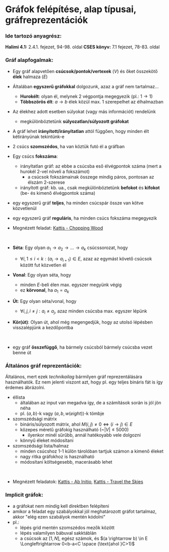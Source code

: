 # Gráfok felépítése, alap típusai, gráfreprezentációk

### Ide tartozó anyagrész:

**Halimi 4.1:** 2.4.1. fejezet, 94-98. oldal
**CSES könyv:** 7.1 fejezet, 78-83. oldal

### Gráf alapfogalmak:

- Egy gráf alapvetően **csúcsok/pontok/vertexek** ($V$) és őket összekötő **élek** halmaza ($E$)
- Általában **egyszerű gráfokkal** dolgozunk, azaz a gráf nem tartalmaz...
    - **Hurokélt**: olyan él, melynek 2 végpontja megegyezik (pl.: $1 \rightarrow 1$)
    - **Többszörös élt**: $a \rightarrow b$ élek közül max. 1 szerepelhet az élhalmazban
- Az élekhez adott esetben súlyokat (vagy más információt) rendelünk
    - megkülönböztetünk **súlyozatlan/súlyozott gráfokat**
- A gráf lehet **irányított/irányítatlan** attól függően, hogy minden élt kétirányúnak tekintünk-e
- 2 csúcs **szomszédos**, ha van köztük futó él a gráfban
- Egy csúcs **fokszáma**:
    - irányítatlan gráf: az ebbe a csúcsba eső élvégpontok száma (mert a hurokél 2-vel növeli a fokszámot)
        - a csúcsok fokszámainak összege mindig páros, pontosan az élszám 2-szerese
    - irányított gráf: kb. ua., csak megkülönböztetünk **befokot** és **kifokot** (be- és kimenő élvégpontok száma)
- egy egyszerű gráf **teljes**, ha minden csúcspár össze van kötve közvetlenül
- egy egyszerű gráf **reguláris**, ha minden csúcs fokszáma megegyezik

- Megnézett feladat: 
[Kattis - Chopping Wood](https://open.kattis.com/problems/chopwood)

<br>

- **Séta**: Egy olyan $a_1 \rightarrow a_2 \rightarrow ... \rightarrow a_k$ csúcssorozat, hogy
    - $\forall i, 1 \le i \lt k: (a_i \rightarrow a_{i+1}) \in E$, azaz az egymást követő csúcsok között fut közvetlen él

- **Vonal**: Egy olyan séta, hogy
    - minden $E$-beli élen max. egyszer megyünk végig
    - ez **körvonal**, ha $a_1 = a_k$

- **Út**: Egy olyan séta/vonal, hogy
    - $\forall i, j,  i \ne j: a_i \ne a_j$, azaz minden csúcsba max. egyszer lépünk

- **Kör(út)**: Olyan út, ahol még megengedjük, hogy az utolsó lépésben visszalépjünk a kezdőpontba

<br>

- egy gráf **összefüggő**, ha bármely csúcsból bármely csúcsba vezet benne út

### Általános gráf reprezentációk:

Általános, mert ezek *technikailag* bármilyen gráf reprezentálására használhatók. Ez nem jelenti viszont azt, hogy pl. egy teljes bináris fát is így érdemes ábrázolni.

- éllista
    - általában az input van megadva így, de a számítások során is jól jön néha
    - pl. $(a, b)$-k vagy $(a, b, w(eight) )$-k tömbje
- szomszédsági mátrix
    - bináris/súlyozott mátrix, ahol $M(i, j) \ne 0 \Longleftrightarrow (i \rightarrow j) \in E$
    - közepes méretű gráfokig használható (~$|V| \le 5000$)
        - ilyenkor minél sűrűbb, annál hatékoyabb vele dolgozni
    - könnyű éleket módosítani
- szomszédsági lista/halmaz
    - minden csúcshoz 1-1 külön tárolóban tartjuk számon a kimenő éleket
    - nagy ritka gráfokhoz is használható
    - módosítani költségesebb, macerásabb lehet

<br>

- Megnézett feladatok: 
[Kattis - Ab Initio](https://open.kattis.com/problems/abinitio), 
[Kattis - Travel the Skies](https://open.kattis.com/problems/traveltheskies)

### Implicit gráfok:

- a gráfokat nem mindig kell direktben felépíteni
- amikor a feladat egy szabályokkal jól meghatározott gráfot tartalmaz, akkor "elég ezen szabályok mentén kódolni"
- pl.:
    - lépés grid mentén szomszédos mezők között
    - lépés valamilyen bábuval sakktáblán
    - a csúcsok az $[1, N]$, egész számok, és $(a \rightarrow b) \in E \Longleftrightarrow 0<b-a<C \space (\text{ahol }C>1)$